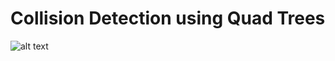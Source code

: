 # Collision Detection using Quad Trees

![alt text](https://github.com/arp001/Collision-Detection-using-Quad-Trees/blob/cd-qd/25fps100objs.gif)
